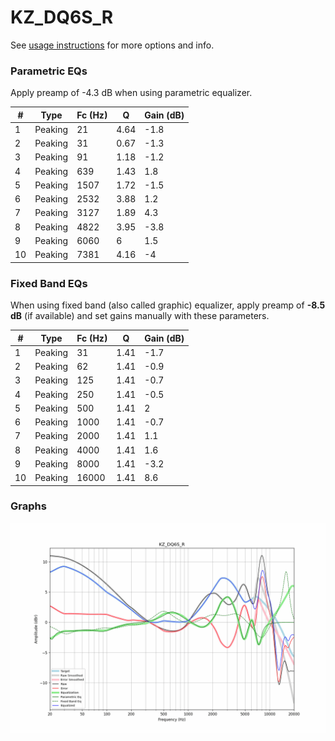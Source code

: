 # KZ_DQ6S_R
See [usage instructions](https://github.com/jaakkopasanen/AutoEq#usage) for more options and info.

### Parametric EQs
Apply preamp of -4.3 dB when using parametric equalizer.

|   # | Type    |   Fc (Hz) |    Q |   Gain (dB) |
|-----|---------|-----------|------|-------------|
|   1 | Peaking |        21 | 4.64 |        -1.8 |
|   2 | Peaking |        31 | 0.67 |        -1.3 |
|   3 | Peaking |        91 | 1.18 |        -1.2 |
|   4 | Peaking |       639 | 1.43 |         1.8 |
|   5 | Peaking |      1507 | 1.72 |        -1.5 |
|   6 | Peaking |      2532 | 3.88 |         1.2 |
|   7 | Peaking |      3127 | 1.89 |         4.3 |
|   8 | Peaking |      4822 | 3.95 |        -3.8 |
|   9 | Peaking |      6060 | 6    |         1.5 |
|  10 | Peaking |      7381 | 4.16 |        -4   |

### Fixed Band EQs
When using fixed band (also called graphic) equalizer, apply preamp of **-8.5 dB** (if available) and set gains manually with these parameters.

|   # | Type    |   Fc (Hz) |    Q |   Gain (dB) |
|-----|---------|-----------|------|-------------|
|   1 | Peaking |        31 | 1.41 |        -1.7 |
|   2 | Peaking |        62 | 1.41 |        -0.9 |
|   3 | Peaking |       125 | 1.41 |        -0.7 |
|   4 | Peaking |       250 | 1.41 |        -0.5 |
|   5 | Peaking |       500 | 1.41 |         2   |
|   6 | Peaking |      1000 | 1.41 |        -0.7 |
|   7 | Peaking |      2000 | 1.41 |         1.1 |
|   8 | Peaking |      4000 | 1.41 |         1.6 |
|   9 | Peaking |      8000 | 1.41 |        -3.2 |
|  10 | Peaking |     16000 | 1.41 |         8.6 |

### Graphs
![](./KZ_DQ6S_R.png)
